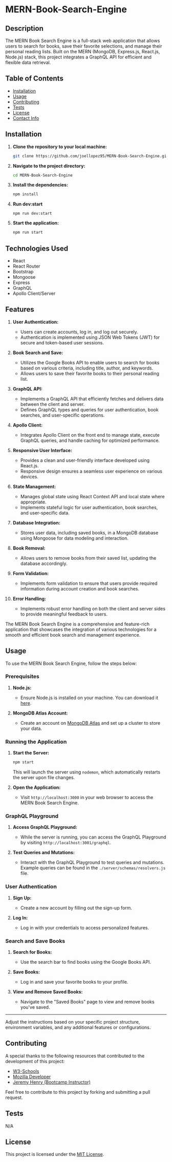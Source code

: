# MERN-Book-Search-Engine

## Description

The MERN Book Search Engine is a full-stack web application that allows users to search for books, save their favorite selections, and manage their personal reading lists. Built on the MERN (MongoDB, Express.js, React.js, Node.js) stack, this project integrates a GraphQL API for efficient and flexible data retrieval.

## Table of Contents
- [Installation](#installation)
- [Usage](#usage)
- [Contributing](#contributing)
- [Tests](#tests)
- [License](#license)
- [Contact Info](#contact-info)

## Installation


1. **Clone the repository to your local machine:**

    ```bash
    git clone https://github.com/joellopez95/MERN-Book-Search-Engine.git
    ```

2. **Navigate to the project directory:**

    ```bash
    cd MERN-Book-Search-Engine
    ```

3. **Install the dependencies:**

    ```bash
    npm install
    ```

4. **Run dev:start**

    ```bas
    npm run dev:start
    ```

5. **Start the application:**

    ```bash
    npm run start
    ```
## Technologies Used

- React
- React Router
- Bootstrap 
- Mongoose
- Express
- GraphQL
- Apollo Client/Server

## Features

1. **User Authentication:**
   - Users can create accounts, log in, and log out securely.
   - Authentication is implemented using JSON Web Tokens (JWT) for secure and token-based user sessions.

2. **Book Search and Save:**
   - Utilizes the Google Books API to enable users to search for books based on various criteria, including title, author, and keywords.
   - Allows users to save their favorite books to their personal reading list.

3. **GraphQL API:**
   - Implements a GraphQL API that efficiently fetches and delivers data between the client and server.
   - Defines GraphQL types and queries for user authentication, book searches, and user-specific operations.

4. **Apollo Client:**
   - Integrates Apollo Client on the front end to manage state, execute GraphQL queries, and handle caching for optimized performance.

5. **Responsive User Interface:**
   - Provides a clean and user-friendly interface developed using React.js.
   - Responsive design ensures a seamless user experience on various devices.

6. **State Management:**
   - Manages global state using React Context API and local state where appropriate.
   - Implements stateful logic for user authentication, book searches, and user-specific data.

7. **Database Integration:**
   - Stores user data, including saved books, in a MongoDB database using Mongoose for data modeling and interaction.

8. **Book Removal:**
   - Allows users to remove books from their saved list, updating the database accordingly.

9. **Form Validation:**
   - Implements form validation to ensure that users provide required information during account creation and book searches.

10. **Error Handling:**
    - Implements robust error handling on both the client and server sides to provide meaningful feedback to users.

The MERN Book Search Engine is a comprehensive and feature-rich application that showcases the integration of various technologies for a smooth and efficient book search and management experience.

## Usage

To use the MERN Book Search Engine, follow the steps below:

### Prerequisites

1. **Node.js:**
   - Ensure Node.js is installed on your machine. You can download it [here](https://nodejs.org/).

2. **MongoDB Atlas Account:**
   - Create an account on [MongoDB Atlas](https://www.mongodb.com/cloud/atlas) and set up a cluster to store your data.

### Running the Application

1. **Start the Server:**
   ```bash
   npm start
   ```

   This will launch the server using `nodemon`, which automatically restarts the server upon file changes.

2. **Open the Application:**
   - Visit `http://localhost:3000` in your web browser to access the MERN Book Search Engine.

### GraphQL Playground

1. **Access GraphQL Playground:**
   - While the server is running, you can access the GraphQL Playground by visiting `http://localhost:3001/graphql`.

2. **Test Queries and Mutations:**
   - Interact with the GraphQL Playground to test queries and mutations. Example queries can be found in the `./server/schemas/resolvers.js` file.

### User Authentication

1. **Sign Up:**
   - Create a new account by filling out the sign-up form.

2. **Log In:**
   - Log in with your credentials to access personalized features.

### Search and Save Books

1. **Search for Books:**
   - Use the search bar to find books using the Google Books API.

2. **Save Books:**
   - Log in and save your favorite books to your profile.

3. **View and Remove Saved Books:**
   - Navigate to the "Saved Books" page to view and remove books you've saved.

---

Adjust the instructions based on your specific project structure, environment variables, and any additional features or configurations.

## Contributing

A special thanks to the following resources that contributed to the development of this project:

- [W3-Schools](https://www.w3schools.com/)
- [Mozilla Developer](https://developer.mozilla.org/)
- [Jeremy Henry (Bootcamp Instructor)](https://exampleinstructor.com/)

Feel free to contribute to this project by forking and submitting a pull request.

## Tests

N/A

## License

This project is licensed under the [MIT License](LICENSE).